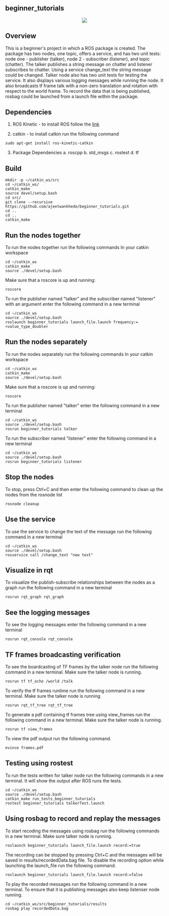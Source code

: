## beginner_tutorials
<p align="center">
<a href='https://opensource.org/licenses/MIT'><img src='https://img.shields.io/badge/License-MIT-brightgreen.svg'/></a>
</p>

## Overview
This is a beginner's project in which a ROS package is created. The package has two nodes, one topic, offers a service, and has two unit tests: node one - publisher (talker), node 2 - subscriber (listener), and topic (chatter). The talker publishes a string message on chatter and listener subscribes to chatter. Using a service change_text the string message could be changed. Talker node also has two unit tests for testing the service. It also displays various logging messages while running the node. It also broadcasts tf frame talk with a non-zero translation and rotation with respect to the world frame. To record the data that is being published, rosbag could be launched from a launch file within the package.

## Dependencies
1. ROS Kinetic - to install ROS follow the [link](http://wiki.ros.org/kinetic/Installation)

2. catkin - to install catkin run the following command
```
sudo apt-get install ros-kinetic-catkin
```
3. Package Dependencies
 a. roscpp
 b. std_msgs
 c. rostest
 d. tf

## Build
```
mkdir -p ~/catkin_ws/src
cd ~/catkin_ws/
catkin_make
source devel/setup.bash
cd src/
git clone --recursive https://github.com/ajeetwankhede/beginner_tutorials.git
cd ..
cd ..
catkin_make
```

## Run the nodes together
To run the nodes together run the following commands
In your catkin workspace
```
cd ~/catkin_ws
catkin_make
source ./devel/setup.bash
```
Make sure that a roscore is up and running:
```
roscore
```
To run the publisher named "talker" and the subscriber named "listener" with an argument enter the following command in a new terminal
```
cd ~/catkin_ws
source ./devel/setup.bash
roslaunch beginner_tutorials launch_file.launch frequency:=<value_type_double>
```

## Run the nodes separately
To run the nodes separately run the following commands
In your catkin workspace
```
cd ~/catkin_ws
catkin_make
source ./devel/setup.bash
```
Make sure that a roscore is up and running:
```
roscore
```
To run the publisher named "talker" enter the following command in a new terminal
```
cd ~/catkin_ws
source ./devel/setup.bash
rosrun beginner_tutorials talker
```

To run the subscriber named "listener" enter the following command in a new terminal
```
cd ~/catkin_ws
source ./devel/setup.bash
rosrun beginner_tutorials listener
```

## Stop the nodes
To stop, press Ctrl+C and then enter the following command to clean up the nodes from the rosnode list
```
rosnode cleanup
```

## Use the service
To use the service to change the text of the message run the following command in a new terminal
```
cd ~/catkin_ws
source ./devel/setup.bash
rosservice call /change_text "new text"
```

## Visualize in rqt
To visualize the publish-subscribe relationships between the nodes as a graph run the following command in a new terminal
```
rosrun rqt_graph rqt_graph
```

## See the logging messages
To see the logging messages enter the following command in a new terminal
```
rosrun rqt_console rqt_console
```

## TF frames broadcasting verification
To see the boardcasting of TF frames by the talker node run the following command in a new terminal. Make sure the talker node is running.
```
rosrun tf tf_echo /world /talk
```
To verify the tf frames runtime run the following command in a new terminal. Make sure the talker node is running
```
rosrun rqt_tf_tree rqt_tf_tree
```
To generate a pdf containing tf frames tree using view_frames run the following command in a new terminal. Make sure the talker node is running.
```
rosrun tf view_frames
```
To view the pdf output run the following command.
```
evince frames.pdf
```

## Testing using rostest
To run the tests written for talker node run the following commands in a new terminal. It will show the output after ROS runs the tests.
```
cd ~/catkin_ws
source ./devel/setup.bash
catkin_make run_tests_beginner_tutorials
rostest beginner_tutorials talkerTest.launch
```

## Using rosbag to record and replay the messages
To start recoding the messages using rosbag run the following commands in a new terminal. Make sure talker node is running.
```
roslaunch beginner_tutorials launch_file.launch record:=true
```
The recording can be stopped by pressing Ctrl+C and the messages will be saved in results/recordedData.bag file. To disable the recording option while launching the launch_file run the following command.
```
roslaunch beginner_tutorials launch_file.launch record:=false
```

To play the recorded messages run the following command in a new terminal. To ensure that it is publishing messages also keep listenser node running.
```
cd ~/catkin_ws/src/beginner_tutorials/results
rosbag play recordedData.bag
```
